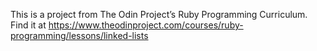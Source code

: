 This is a project from The Odin Project’s Ruby Programming Curriculum. Find it at https://www.theodinproject.com/courses/ruby-programming/lessons/linked-lists
